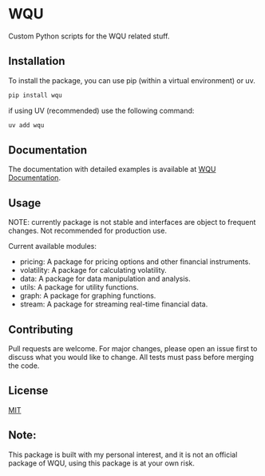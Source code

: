 # WQU

Custom Python scripts for the WQU related stuff.

## Installation

To install the package, you can use pip (within a virtual environment) or uv.
```bash
pip install wqu
``` 
if using UV (recommended) use the following command:
```bash
uv add wqu
```

## Documentation

The documentation with detailed examples is available at [WQU Documentation](https://azgh.cc/wqu/).

## Usage

NOTE: currently package is not stable and interfaces are object to frequent changes. Not recommended for production use.

Current available modules:


- pricing: A package for pricing options and other financial instruments.
- volatility: A package for calculating volatility.
- data: A package for data manipulation and analysis.
- utils: A package for utility functions.
- graph: A package for graphing functions.
- stream: A package for streaming real-time financial data. 


## Contributing
Pull requests are welcome. For major changes, please open an issue first to discuss what you would like to change.
All tests must pass before merging the code.

## License

[MIT](https://choosealicense.com/licenses/mit/)


## Note: 

This package is built with my personal interest, and it is not an official package of WQU, using this package is at your own risk.



